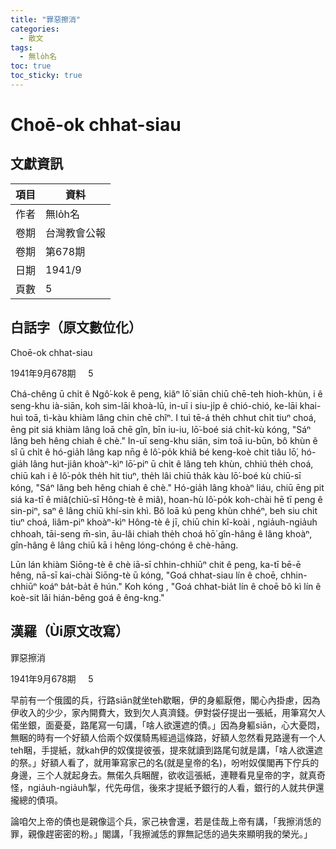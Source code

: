 ```yaml
---
title: "罪惡擦消"
categories:
  - 散文
tags:
  - 無lo̍h名
toc: true
toc_sticky: true
---
```


# Choē-ok chhat-siau

## 文獻資訊

| 項目 | 資料 |
|---|---|
| 作者 | 無lo̍h名 |
| 卷期 | 台灣教會公報 |
| 卷期 | 第678期 |
| 日期 | 1941/9 |
| 頁數 | 5 |

## 白話字（原文數位化）

Choē-ok chhat-siau

1941年9月678期     5

Chá-chêng ū chi̍t ê Ngô͘-kok ê peng, kiâⁿ lō͘ siān chiū chē-teh hioh-khùn, i ê seng-khu ià-siān, koh sim-lāi khoà-lū, in-uī i siu-ji̍p ê chió-chió, ke-lāi khai-huì toā, tì-kàu khiàm lâng chin chē chîⁿ. I tuì tē-á the̍h chhut chi̍t tiuⁿ choá, ēng pit siá khiàm lâng loā chē gîn, bīn iu-iu, lō͘-boé siá chi̍t-kù kóng, "Sáⁿ lâng beh hêng chiah ê chè." In-uī seng-khu siān, sim toā iu-būn, bô khùn ê sî ū chi̍t ê hó-gia̍h lâng kap nn̄g ê lô͘-po̍k khiâ bé keng-koè chit tiâu lō͘, hó-gia̍h lâng hut-jiân khoàⁿ-kìⁿ lō͘-piⁿ ū chi̍t ê lâng teh khùn, chhiú the̍h choá, chiū kah i ê lô͘-po̍k the̍h hit tiuⁿ, the̍h lâi chiū tha̍k kàu lō͘-boé kù chiū-sī kóng, "Sáⁿ lâng beh hêng chiah ê chè." Hó-gia̍h lâng khoàⁿ liáu, chiū ēng pit siá ka-tī ê miâ(chiū-sī Hông-tè ê miâ), hoan-hù lô͘-po̍k koh-chài hē tī peng ê sin-piⁿ, saⁿ ê lâng chiū khí-sin khì. Bô loā kú peng khùn chhéⁿ, beh siu chit tiuⁿ choá, liâm-piⁿ khoàⁿ-kìⁿ Hông-tè ê jī, chiū chin kî-koài , ngia̍uh-ngia̍uh chhoah, tāi-seng m̄-sìn, āu-lâi chiah the̍h choá hō͘ gîn-hâng ê lâng khoàⁿ, gîn-hâng ê lâng chiū kā i hêng lóng-chóng ê chè-hāng.

Lūn lán khiàm Siōng-tè ê chè iā-sī chhin-chhiūⁿ chit ê peng, ka-tī bē-ē hêng, nā-sī kai-chài Siōng-tè ū kóng, "Goá chhat-siau lín ê choē, chhin-chhiūⁿ koáⁿ ba̍t-ba̍t ê hún." Koh kóng , "Goá chhat-bia̍t lín ê choē bô kì lín ê koè-sit lâi hián-bêng goá ê êng-kng."

## 漢羅（Ùi原文改寫）

罪惡擦消

1941年9月678期     5

早前有一个俄國的兵，行路siān就坐teh歇睏，伊的身軀厭倦，閣心內掛慮，因為伊收入的少少，家內開費大，致到欠人真濟錢。伊對袋仔提出一張紙，用筆寫欠人偌坐銀，面憂憂，路尾寫一句講，「啥人欲還遮的債。」因為身軀siān，心大憂悶，無睏的時有一个好額人佮兩个奴僕騎馬經過這條路，好額人忽然看見路邊有一个人teh睏，手提紙，就kah伊的奴僕提彼張，提來就讀到路尾句就是講，「啥人欲還遮的祭。」好額人看了，就用筆寫家己的名(就是皇帝的名)，吩咐奴僕閣再下佇兵的身邊，三个人就起身去。無偌久兵睏醒，欲收這張紙，連鞭看見皇帝的字，就真奇怪，ngia̍uh-ngia̍uh掣，代先毋信，後來才提紙予銀行的人看，銀行的人就共伊還攏總的債項。

論咱欠上帝的債也是親像這个兵，家己袂會還，若是佳哉上帝有講，「我擦消恁的罪，親像趕密密的粉。」閣講，「我擦滅恁的罪無記恁的過失來顯明我的榮光。」
